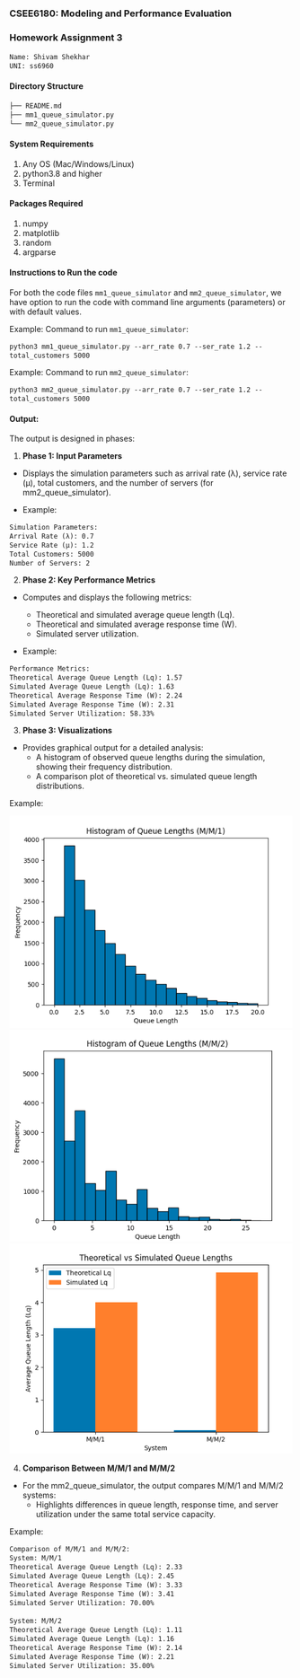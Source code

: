### CSEE6180: Modeling and Performance Evaluation

### Homework Assignment 3

```
Name: Shivam Shekhar
UNI: ss6960
```

#### Directory Structure

```
├── README.md
├── mm1_queue_simulator.py
└── mm2_queue_simulator.py
```

#### System Requirements

1. Any OS (Mac/Windows/Linux)
2. python3.8 and higher
3. Terminal

#### Packages Required

1. numpy
2. matplotlib
3. random
4. argparse

#### Instructions to Run the code

For both the code files `mm1_queue_simulator` and `mm2_queue_simulator`, we have option to run the code with command line arguments (parameters) or with default values.

Example: Command to run `mm1_queue_simulator`:

```
python3 mm1_queue_simulator.py --arr_rate 0.7 --ser_rate 1.2 --total_customers 5000
```

Example: Command to run `mm2_queue_simulator`:

```
python3 mm2_queue_simulator.py --arr_rate 0.7 --ser_rate 1.2 --total_customers 5000
```

#### Output:

The output is designed in phases:

1.  **Phase 1: Input Parameters**

- Displays the simulation parameters such as arrival rate (λ), service rate (μ), total customers, and the number of servers (for mm2_queue_simulator).

- Example:

```
Simulation Parameters:
Arrival Rate (λ): 0.7
Service Rate (μ): 1.2
Total Customers: 5000
Number of Servers: 2
```

2. **Phase 2: Key Performance Metrics**

- Computes and displays the following metrics:

  - Theoretical and simulated average queue length (Lq).
  - Theoretical and simulated average response time (W).
  - Simulated server utilization.

- Example:

```
Performance Metrics:
Theoretical Average Queue Length (Lq): 1.57
Simulated Average Queue Length (Lq): 1.63
Theoretical Average Response Time (W): 2.24
Simulated Average Response Time (W): 2.31
Simulated Server Utilization: 58.33%
```

3. **Phase 3: Visualizations**

- Provides graphical output for a detailed analysis:
  - A histogram of observed queue lengths during the simulation, showing their frequency distribution.
  - A comparison plot of theoretical vs. simulated queue length distributions.

Example:

<img src="./readme_assets/1.png" />

<img src="./readme_assets/2.png" />

<img src="./readme_assets/3.png" />

4. **Comparison Between M/M/1 and M/M/2**

- For the mm2_queue_simulator, the output compares M/M/1 and M/M/2 systems:
  - Highlights differences in queue length, response time, and server utilization under the same total service capacity.

Example:

```
Comparison of M/M/1 and M/M/2:
System: M/M/1
Theoretical Average Queue Length (Lq): 2.33
Simulated Average Queue Length (Lq): 2.45
Theoretical Average Response Time (W): 3.33
Simulated Average Response Time (W): 3.41
Simulated Server Utilization: 70.00%

System: M/M/2
Theoretical Average Queue Length (Lq): 1.11
Simulated Average Queue Length (Lq): 1.16
Theoretical Average Response Time (W): 2.14
Simulated Average Response Time (W): 2.21
Simulated Server Utilization: 35.00%
```
